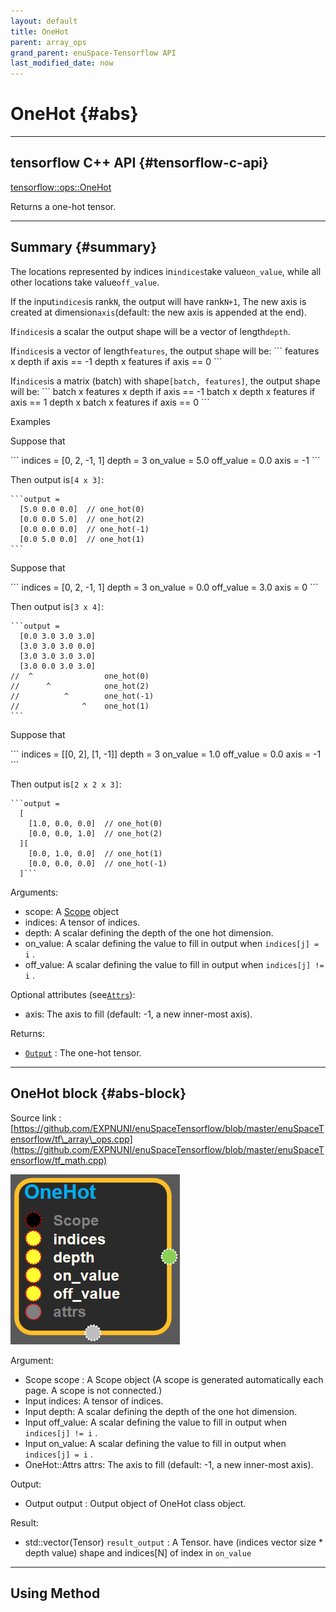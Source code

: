 ```yaml
--- 
layout: default 
title: OneHot 
parent: array_ops 
grand_parent: enuSpace-Tensorflow API 
last_modified_date: now 
--- 
```


# OneHot {#abs}

---

## tensorflow C++ API {#tensorflow-c-api}

[tensorflow::ops::OneHot](https://www.tensorflow.org/api_docs/cc/class/tensorflow/ops/one-hot.html)

Returns a one-hot tensor.

---

## Summary {#summary}

The locations represented by indices in`indices`take value`on_value`, while all other locations take value`off_value`.

If the input`indices`is rank`N`, the output will have rank`N+1`, The new axis is created at dimension`axis`\(default: the new axis is appended at the end\).

If`indices`is a scalar the output shape will be a vector of length`depth`.

If`indices`is a vector of length`features`, the output shape will be: \`\`\` features x depth if axis == -1 depth x features if axis == 0 \`\`\`

If`indices`is a matrix \(batch\) with shape`[batch, features]`, the output shape will be: \`\`\` batch x features x depth if axis == -1 batch x depth x features if axis == 1 depth x batch x features if axis == 0 \`\`\`

Examples

Suppose that

\`\`\` indices = \[0, 2, -1, 1\] depth = 3 on\_value = 5.0 off\_value = 0.0 axis = -1 \`\`\`

Then output is`[4 x 3]`:

    ```output =
      [5.0 0.0 0.0]  // one_hot(0)
      [0.0 0.0 5.0]  // one_hot(2)
      [0.0 0.0 0.0]  // one_hot(-1)
      [0.0 5.0 0.0]  // one_hot(1)
    ```

Suppose that

\`\`\` indices = \[0, 2, -1, 1\] depth = 3 on\_value = 0.0 off\_value = 3.0 axis = 0 \`\`\`

Then output is`[3 x 4]`:

    ```output =
      [0.0 3.0 3.0 3.0]
      [3.0 3.0 3.0 0.0]
      [3.0 3.0 3.0 3.0]
      [3.0 0.0 3.0 3.0]
    //  ^                one_hot(0)
    //      ^            one_hot(2)
    //          ^        one_hot(-1)
    //              ^    one_hot(1)
    ```

Suppose that

\`\`\` indices = \[\[0, 2\], \[1, -1\]\] depth = 3 on\_value = 1.0 off\_value = 0.0 axis = -1 \`\`\`

Then output is`[2 x 2 x 3]`:

    ```output =
      [
        [1.0, 0.0, 0.0]  // one_hot(0)
        [0.0, 0.0, 1.0]  // one_hot(2)
      ][
        [0.0, 1.0, 0.0]  // one_hot(1)
        [0.0, 0.0, 0.0]  // one_hot(-1)
      ]```

Arguments:

* scope: A [Scope](https://www.tensorflow.org/api_docs/cc/class/tensorflow/scope.html#classtensorflow_1_1_scope) object
* indices: A tensor of indices.
* depth: A scalar defining the depth of the one hot dimension.
* on\_value: A scalar defining the value to fill in output when `indices[j] = i` .
* off\_value: A scalar defining the value to fill in output when `indices[j] != i` .

Optional attributes \(see[`Attrs`](https://www.tensorflow.org/api_docs/cc/struct/tensorflow/ops/one-hot/attrs.html#structtensorflow_1_1ops_1_1_one_hot_1_1_attrs)\):

* axis: The axis to fill \(default: -1, a new inner-most axis\).

Returns:

* [`Output`](https://www.tensorflow.org/api_docs/cc/class/tensorflow/output.html#classtensorflow_1_1_output) : The one-hot tensor.

---

## OneHot block {#abs-block}

Source link :[https://github.com/EXPNUNI/enuSpaceTensorflow/blob/master/enuSpaceTensorflow/tf\_array\_ops.cpp](https://github.com/EXPNUNI/enuSpaceTensorflow/blob/master/enuSpaceTensorflow/tf_math.cpp)

![](./assets/array_ops/onehot1.png)

Argument:

* Scope scope : A Scope object \(A scope is generated automatically each page. A scope is not connected.\)
* Input indices: A tensor of indices.
* Input depth: A scalar defining the depth of the one hot dimension.
* Input off\_value: A scalar defining the value to fill in output when `indices[j] != i` .
* Input on\_value: A scalar defining the value to fill in output when `indices[j] = i` .
* OneHot::Attrs attrs: The axis to fill \(default: -1, a new inner-most axis\).

Output:

* Output output : Output object of OneHot class object.

Result:

* std::vector\(Tensor\) `result_output` : A Tensor. have \(indices vector size \* depth value\) shape and indices\[N\] of index in `on_value`

---

## Using Method



